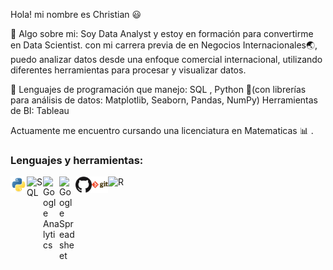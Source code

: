 Hola! mi nombre es Christian 😃

🔎 Algo sobre mi: Soy Data Analyst y estoy en formación para convertirme en Data Scientist. con mi carrera previa de en Negocios Internacionales🌏, puedo analizar datos desde una enfoque comercial internacional, utilizando diferentes herramientas para procesar y visualizar datos.

👅 Lenguajes de programación que manejo: SQL , Python 🐍(con librerías para análisis de datos: Matplotlib, Seaborn, Pandas, NumPy) Herramientas de BI: Tableau

Actuamente me encuentro cursando una licenciatura en Matematicas  📊 .


### Lenguajes y herramientas:
<img align="left" alt="python" width="26px" src="https://raw.githubusercontent.com/devicons/devicon/master/icons/python/python-original.svg" />
<img align="left" alt="SQL" width="26px" src="https://symbols.getvecta.com/stencil_28/61_sql-database-generic.90b41636a8.svg" />
<img align="left" alt="Google Analytics" width="26px" src="https://cdn.jsdelivr.net/npm/simple-icons@3.9.0/icons/googleanalytics.svg" />
<img align="left" alt="Google Spreadsheet" width="26px" src="https://symbols.getvecta.com/stencil_3/16_google-sheets.fc6f8c270c.svg" />
<img align="left" alt="GitHub" width="26px" src="https://raw.githubusercontent.com/github/explore/78df643247d429f6cc873026c0622819ad797942/topics/github/github.png" />
<img align="left" alt="Git" width="26px" src="https://raw.githubusercontent.com/github/explore/80688e429a7d4ef2fca1e82350fe8e3517d3494d/topics/git/git.png" />
<img align="left" alt="R" width="100px" src="https://www.rstudio.com/wp-content/uploads/2018/10/RStudio-Logo.svg" />
<br />
<br />
